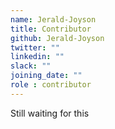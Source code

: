 ```yaml
---
name: Jerald-Joyson
title: Contributor
github: Jerald-Joyson
twitter: ""
linkedin: ""
slack: ""
joining_date: ""
role : contributor
---
```


Still waiting for this
